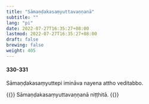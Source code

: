 ```yaml
---
title: "Sāmaṇḍakasaṃyuttavaṇṇanā"
subtitle: ""
lang: "pi"
date: 2022-07-27T16:35:27+08:00
lastmod: 2022-07-27T16:35:27+08:00
draft: false
brewing: false
weight: 405
---
```


#### 330-331

Sāmaṇḍakasaṃyuttepi imināva nayena attho veditabbo.

{{<eof>}}
    Sāmaṇḍakasaṃyuttavaṇṇanā niṭṭhitā.
{{</eof>}}